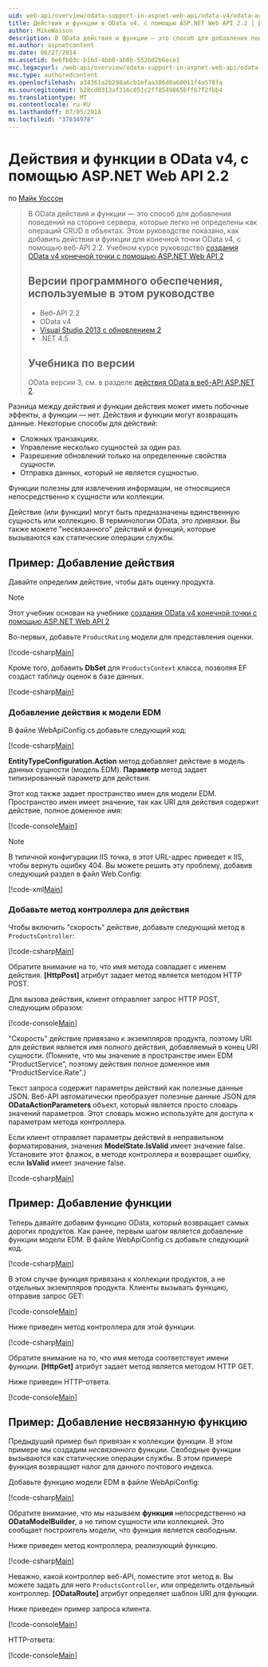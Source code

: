 ```yaml
---
uid: web-api/overview/odata-support-in-aspnet-web-api/odata-v4/odata-actions-and-functions
title: Действия и функции в OData v4, с помощью ASP.NET Web API 2.2 | Документация Майкрософт
author: MikeWasson
description: В OData действия и функции — это способ для добавления поведений на стороне сервера, которые легко не определены как операций CRUD в объектах. В этом руководстве показано как...
ms.author: aspnetcontent
ms.date: 06/27/2014
ms.assetid: 0e6fb03c-b16d-4bb0-ab0b-552bd2b6ece1
msc.legacyurl: /web-api/overview/odata-support-in-aspnet-web-api/odata-v4/odata-actions-and-functions
msc.type: authoredcontent
ms.openlocfilehash: a34361a2b298a6cb1efaa386d0a60011f4a578fa
ms.sourcegitcommit: b28cd0313af316c051c2ff8549865bff67f2fbb4
ms.translationtype: MT
ms.contentlocale: ru-RU
ms.lasthandoff: 07/05/2018
ms.locfileid: "37834978"
---
```

<a name="actions-and-functions-in-odata-v4-using-aspnet-web-api-22"></a>Действия и функции в OData v4, с помощью ASP.NET Web API 2.2
====================
по [Майк Уоссон](https://github.com/MikeWasson)

> В OData действия и функции — это способ для добавления поведений на стороне сервера, которые легко не определены как операций CRUD в объектах. Этом руководстве показано, как добавить действия и функции для конечной точки OData v4, с помощью веб-API 2.2. Учебном курсе руководство [создания OData v4 конечной точки с помощью ASP.NET Web API 2](create-an-odata-v4-endpoint.md)
> 
> ## <a name="software-versions-used-in-the-tutorial"></a>Версии программного обеспечения, используемые в этом руководстве
> 
> 
> - Веб-API 2.2
> - OData v4
> - [Visual Studio 2013 с обновлением 2](https://www.visualstudio.com/downloads/download-visual-studio-vs)
> - .NET 4.5
> 
> 
> ## <a name="tutorial-versions"></a>Учебника по версии
> 
> OData версии 3, см. в разделе [действия OData в веб-API ASP.NET 2](../odata-v3/odata-actions.md).


Разница между *действия* и *функции* действия может иметь побочные эффекты, а функции — нет. Действия и функции могут возвращать данные. Некоторые способы для действий:

- Сложных транзакциях.
- Управление несколько сущностей за один раз.
- Разрешение обновлений только на определенные свойства сущности.
- Отправка данных, который не является сущностью.

Функции полезны для извлечения информации, не относящиеся непосредственно к сущности или коллекции.

Действие (или функции) могут быть предназначены единственную сущность или коллекцию. В терминологии OData, это *привязки*. Вы также можете &quot;несвязанного&quot; действий и функций, которые вызываются как статические операции службы.

## <a name="example-adding-an-action"></a>Пример: Добавление действия

Давайте определим действие, чтобы дать оценку продукта.

> [!NOTE]
> Этот учебник основан на учебнике [создания OData v4 конечной точки с помощью ASP.NET Web API 2](create-an-odata-v4-endpoint.md)


Во-первых, добавьте `ProductRating` модели для представления оценки.

[!code-csharp[Main](odata-actions-and-functions/samples/sample1.cs)]

Кроме того, добавить **DbSet** для `ProductsContext` класса, позволяя EF создаст таблицу оценок в базе данных.

[!code-csharp[Main](odata-actions-and-functions/samples/sample2.cs)]

### <a name="add-the-action-to-the-edm"></a>Добавление действия к модели EDM

В файле WebApiConfig.cs добавьте следующий код:

[!code-csharp[Main](odata-actions-and-functions/samples/sample3.cs)]

**EntityTypeConfiguration.Action** метод добавляет действие в модель данных сущности (модель EDM). **Параметр** метод задает типизированный параметр для действия.

Этот код также задает пространство имен для модели EDM. Пространство имен имеет значение, так как URI для действия содержит действие, полное доменное имя:

[!code-console[Main](odata-actions-and-functions/samples/sample4.cmd)]

> [!NOTE]
> В типичной конфигурации IIS точка, в этот URL-адрес приведет к IIS, чтобы вернуть ошибку 404. Вы можете решить эту проблему, добавив следующий раздел в файл Web.Config:

[!code-xml[Main](odata-actions-and-functions/samples/sample5.xml)]

### <a name="add-a-controller-method-for-the-action"></a>Добавьте метод контроллера для действия

Чтобы включить &quot;скорость&quot; действие, добавьте следующий метод в `ProductsController`:

[!code-csharp[Main](odata-actions-and-functions/samples/sample6.cs)]

Обратите внимание на то, что имя метода совпадает с именем действия. **[HttpPost]** атрибут задает метод является методом HTTP POST.

Для вызова действия, клиент отправляет запрос HTTP POST, следующим образом:

[!code-console[Main](odata-actions-and-functions/samples/sample7.cmd)]

&quot;Скорость&quot; действие привязано к экземпляров продукта, поэтому URI для действия является имя полного действия, добавляемый в конец URI сущности. (Помните, что мы значение в пространстве имен EDM &quot;ProductService&quot;, поэтому действия полное доменное имя &quot;ProductService.Rate&quot;.)

Текст запроса содержит параметры действий как полезные данные JSON. Веб-API автоматически преобразует полезные данные JSON для **ODataActionParameters** объект, который является просто словарь значений параметров. Этот словарь можно используйте для доступа к параметрам метода контроллера.

Если клиент отправляет параметры действий в неправильном форматирования, значения **ModelState.IsValid** имеет значение false. Установите этот флажок, в методе контроллера и возвращает ошибку, если **IsValid** имеет значение false.

[!code-csharp[Main](odata-actions-and-functions/samples/sample8.cs)]

## <a name="example-adding-a-function"></a>Пример: Добавление функции

Теперь давайте добавим функцию OData, который возвращает самых дорогих продуктов. Как ранее, первым шагом является добавление функции модели EDM. В файле WebApiConfig.cs добавьте следующий код.

[!code-csharp[Main](odata-actions-and-functions/samples/sample9.cs)]

В этом случае функция привязана к коллекции продуктов, а не отдельных экземпляров продукта. Клиенты вызывать функцию, отправив запрос GET:

[!code-console[Main](odata-actions-and-functions/samples/sample10.cmd)]

Ниже приведен метод контроллера для этой функции.

[!code-csharp[Main](odata-actions-and-functions/samples/sample11.cs)]

Обратите внимание на то, что имя метода соответствует имени функции. **[HttpGet]** атрибут задает метод является методом HTTP GET.

Ниже приведен HTTP-ответа.

[!code-console[Main](odata-actions-and-functions/samples/sample12.cmd)]

## <a name="example-adding-an-unbound-function"></a>Пример: Добавление несвязанную функцию

Предыдущий пример был привязан к коллекции функции. В этом примере мы создадим *несвязанного* функции. Свободные функции вызываются как статические операции службы. В этом примере функция возвращает налог для данного почтового индекса.

Добавьте функцию модели EDM в файле WebApiConfig:

[!code-csharp[Main](odata-actions-and-functions/samples/sample13.cs)]

Обратите внимание, что мы называем **функция** непосредственно на **ODataModelBuilder**, а не типом сущности или коллекцией. Это сообщает построитель модели, что функция является свободным.

Ниже приведен метод контроллера, реализующий функцию.

[!code-csharp[Main](odata-actions-and-functions/samples/sample14.cs)]

Неважно, какой контроллер веб-API, поместите этот метод в. Вы можете задать для него `ProductsController`, или определить отдельный контроллер. **[ODataRoute]** атрибут определяет шаблон URI для функции.

Ниже приведен пример запроса клиента.

[!code-console[Main](odata-actions-and-functions/samples/sample15.cmd)]

HTTP-ответа:

[!code-console[Main](odata-actions-and-functions/samples/sample16.cmd)]
